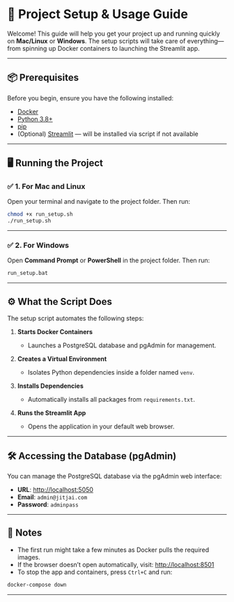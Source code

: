 # 🚀 Project Setup & Usage Guide

Welcome! This guide will help you get your project up and running quickly on **Mac/Linux** or **Windows**. The setup scripts will take care of everything—from spinning up Docker containers to launching the Streamlit app.

---

## 📦 Prerequisites

Before you begin, ensure you have the following installed:

* [Docker](https://www.docker.com/)
* [Python 3.8+](https://www.python.org/downloads/)
* [pip](https://pip.pypa.io/en/stable/)
* (Optional) [Streamlit](https://streamlit.io/) — will be installed via script if not available

---

## 🖥️ Running the Project

### ✅ 1. For Mac and Linux

Open your terminal and navigate to the project folder. Then run:

```bash
chmod +x run_setup.sh
./run_setup.sh
```

---

### ✅ 2. For Windows

Open **Command Prompt** or **PowerShell** in the project folder. Then run:

```bash
run_setup.bat
```

---

## ⚙️ What the Script Does

The setup script automates the following steps:

1. **Starts Docker Containers**

   * Launches a PostgreSQL database and pgAdmin for management.

2. **Creates a Virtual Environment**

   * Isolates Python dependencies inside a folder named `venv`.

3. **Installs Dependencies**

   * Automatically installs all packages from `requirements.txt`.

4. **Runs the Streamlit App**

   * Opens the application in your default web browser.

---

## 🛠️ Accessing the Database (pgAdmin)

You can manage the PostgreSQL database via the pgAdmin web interface:

* **URL**: [http://localhost:5050](http://localhost:5050)
* **Email**: `admin@jitjai.com`
* **Password**: `adminpass`

---

## 🧾 Notes

* The first run might take a few minutes as Docker pulls the required images.
* If the browser doesn’t open automatically, visit: [http://localhost:8501](http://localhost:8501)
* To stop the app and containers, press `Ctrl+C` and run:

```bash
docker-compose down
```

---
